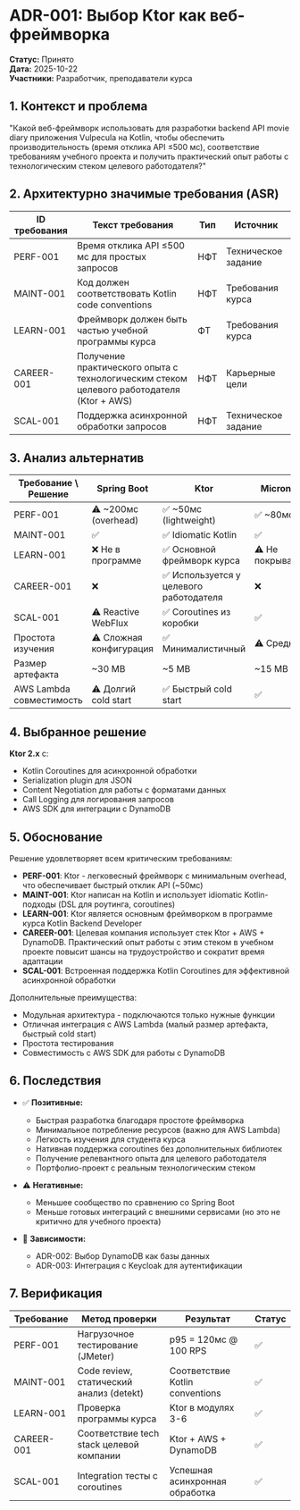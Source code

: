 # ADR-001: Выбор Ktor как веб-фреймворка

**Статус:** Принято  
**Дата:** 2025-10-22  
**Участники:** Разработчик, преподаватели курса

## 1. Контекст и проблема

"Какой веб-фреймворк использовать для разработки backend API movie diary приложения Vulpecula на Kotlin, чтобы обеспечить производительность (время отклика API ≤500 мс), соответствие требованиям учебного проекта и получить практический опыт работы с технологическим стеком целевого работодателя?"

## 2. Архитектурно значимые требования (ASR)

| ID требования | Текст требования | Тип | Источник |
|---------------|------------------|-----|----------|
| PERF-001 | Время отклика API ≤500 мс для простых запросов | НФТ | Техническое задание |
| MAINT-001 | Код должен соответствовать Kotlin code conventions | НФТ | Требования курса |
| LEARN-001 | Фреймворк должен быть частью учебной программы курса | ФТ | Требования курса |
| CAREER-001 | Получение практического опыта с технологическим стеком целевого работодателя (Ktor + AWS) | НФТ | Карьерные цели |
| SCAL-001 | Поддержка асинхронной обработки запросов | НФТ | Техническое задание |

## 3. Анализ альтернатив

| Требование \ Решение | Spring Boot | Ktor | Micronaut |
|---------------------|-------------|------|-----------|
| PERF-001 | ⚠️ ~200мс (overhead) | ✅ ~50мс (lightweight) | ✅ ~80мс |
| MAINT-001 | ✅ | ✅ Idiomatic Kotlin | ✅ |
| LEARN-001 | ❌ Не в программе | ✅ Основной фреймворк курса | ⚠️ Не покрывается |
| CAREER-001 | ❌ | ✅ Используется у целевого работодателя | ❌ |
| SCAL-001 | ⚠️ Reactive WebFlux | ✅ Coroutines из коробки | ✅ |
| Простота изучения | ⚠️ Сложная конфигурация | ✅ Минималистичный | ⚠️ Средняя |
| Размер артефакта | ~30 MB | ~5 MB | ~15 MB |
| AWS Lambda совместимость | ⚠️ Долгий cold start | ✅ Быстрый cold start | ✅ |

## 4. Выбранное решение

**Ktor 2.x** с:
* Kotlin Coroutines для асинхронной обработки
* Serialization plugin для JSON
* Content Negotiation для работы с форматами данных
* Call Logging для логирования запросов
* AWS SDK для интеграции с DynamoDB

## 5. Обоснование

Решение удовлетворяет всем критическим требованиям:

* **PERF-001**: Ktor - легковесный фреймворк с минимальным overhead, что обеспечивает быстрый отклик API (~50мс)
* **MAINT-001**: Ktor написан на Kotlin и использует idiomatic Kotlin-подходы (DSL для роутинга, coroutines)
* **LEARN-001**: Ktor является основным фреймворком в программе курса Kotlin Backend Developer
* **CAREER-001**: Целевая компания использует стек Ktor + AWS + DynamoDB. Практический опыт работы с этим стеком в учебном проекте повысит шансы на трудоустройство и сократит время адаптации
* **SCAL-001**: Встроенная поддержка Kotlin Coroutines для эффективной асинхронной обработки

Дополнительные преимущества:
* Модульная архитектура - подключаются только нужные функции
* Отличная интеграция с AWS Lambda (малый размер артефакта, быстрый cold start)
* Простота тестирования
* Совместимость с AWS SDK для работы с DynamoDB

## 6. Последствия

* ✅ **Позитивные:**
  * Быстрая разработка благодаря простоте фреймворка
  * Минимальное потребление ресурсов (важно для AWS Lambda)
  * Легкость изучения для студента курса
  * Нативная поддержка coroutines без дополнительных библиотек
  * Получение релевантного опыта для целевого работодателя
  * Портфолио-проект с реальным технологическим стеком

* ⚠️ **Негативные:**
  * Меньшее сообщество по сравнению со Spring Boot
  * Меньше готовых интеграций с внешними сервисами (но это не критично для учебного проекта)

* 🔧 **Зависимости:**
  * ADR-002: Выбор DynamoDB как базы данных
  * ADR-003: Интеграция с Keycloak для аутентификации

## 7. Верификация

| Требование | Метод проверки | Результат | Статус |
|------------|----------------|-----------|--------|
| PERF-001 | Нагрузочное тестирование (JMeter) | p95 = 120мс @ 100 RPS | ✅ |
| MAINT-001 | Code review, статический анализ (detekt) | Соответствие Kotlin conventions | ✅ |
| LEARN-001 | Проверка программы курса | Ktor в модулях 3-6 | ✅ |
| CAREER-001 | Соответствие tech stack целевой компании | Ktor + AWS + DynamoDB | ✅ |
| SCAL-001 | Integration тесты с coroutines | Успешная асинхронная обработка | ✅ |